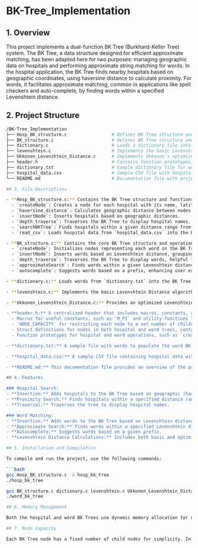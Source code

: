 # BK-Tree_Implementation

## 1. Overview

This project implements a dual-function BK Tree (Burkhard-Keller Tree) system. The BK Tree, a data structure designed for efficient approximate matching, has been adapted here for two purposes: managing geographic data on hospitals and performing approximate string matching for words. In the hospital application, the BK Tree finds nearby hospitals based on geographic coordinates, using haversine distance to calculate proximity. For words, it facilitates approximate matching, common in applications like spell checkers and auto-complete, by finding words within a specified Levenshtein distance.

## 2. Project Structure

```bash
/BK-Tree_Implementation
├── Hosp_BK_structure.c                 # Defines BK Tree structure and functions for hospital proximity search.
├── BK_structure.c                      # Defines BK Tree structure and functions for approximate word matching.
├── dictionary.c                        # Loads a dictionary file into the BK Tree for word matching.
├── levenshtein.c                       # Implements the basic Levenshtein Distance calculation.
├── Ukkonen_Levenshtein_Distance.c      # Implements Ukkonen's optimized Levenshtein algorithm.
├── header.h                            # Contains function prototypes, macros, and struct definitions.
├── dictionary.txt                      # Sample dictionary file for words.
├── hospital_data.csv                   # Sample CSV file with hospital names, latitudes, and longitudes.
└── README.md                           # Documentation file with project details, structure, and usage.

## 3. File Descriptions

- **Hosp_BK_structure.c:** Contains the BK Tree structure and functions for managing hospital data. Key functions include:
  - `createNode`: Creates a node for each hospital with its name, latitude, and longitude.
  - `haversine_distance`: Calculates geographic distance between nodes.
  - `insertNode`: Inserts hospitals based on geographic distances.
  - `depth_traverse`: Traverses the BK Tree to display hospital names.
  - `searchBKTree`: Finds hospitals within a given distance range from specified coordinates.
  - `read_csv`: Loads hospital data from `hospital_data.csv` into the BK Tree.

- **BK_structure.c:** Contains the core BK Tree structure and operations for managing words, including:
  - `createNode`: Initializes nodes representing each word in the BK Tree.
  - `insertNode`: Inserts words based on Levenshtein distance, grouping words by similarity.
  - `depth_traverse`: Traverses the BK Tree to display words, helpful for testing and visualization.
  - `approximateSearch`: Finds words within a given Levenshtein distance of a query, supporting approximate string matching.
  - `autocomplete`: Suggests words based on a prefix, enhancing user experience in applications like auto-complete.

- **dictionary.c:** Loads words from `dictionary.txt` into the BK Tree for word-based approximate matching. It includes helper functions to load words into an array and insert them into the BK Tree.

- **levenshtein.c:** Implements the basic Levenshtein Distance algorithm, calculating the edit distance between words for approximate matching.

- **Ukkonen_Levenshtein_Distance.c:** Provides an optimized Levenshtein Distance calculation using Ukkonen's algorithm, offering faster searches in large dictionaries.

- **header.h:** A centralized header that includes macros, constants, and function prototypes for the entire project. Key elements include:
  - Macros for useful constants, such as `M_PI` and utility functions like `MAX` and `MIN`.
  - `NODE_CAPACITY` for restricting each node to a set number of children.
  - Struct definitions for nodes in both hospital and word trees, containing fields for longitude, latitude, and name (in hospital BK Tree) or word (in the word BK Tree).
  - Function prototypes for hospital and word operations, such as `createNode`, `insertNode`, `haversine_distance`, `lev_dist`, and `UK_lev_dist`, as well as memory management functions to ensure proper resource usage.

- **dictionary.txt:** A sample file with words to populate the word BK Tree, supporting approximate matching tests.

- **hospital_data.csv:** A sample CSV file containing hospital data with names, latitudes, and longitudes, used to build the hospital BK Tree for proximity searches.

- **README.md:** This documentation file provides an overview of the project, including its structure, features, installation instructions, and usage details.

## 4. Features

### Hospital Search:
- **Insertion:** Adds hospitals to the BK Tree based on geographic (haversine) distance.
- **Proximity Search:** Finds hospitals within a specified distance range from a location.
- **Traversal:** Traverses the tree to display hospital names.

### Word Matching:
- **Insertion:** Adds words to the BK Tree based on Levenshtein distance.
- **Approximate Search:** Finds words within a specified Levenshtein distance.
- **Autocomplete:** Suggests words based on a given prefix.
- **Levenshtein Distance Calculations:** Includes both basic and optimized (Ukkonen's) versions.

## 5. Installation and Compilation

To compile and run the project, use the following commands:

```bash
gcc Hosp_BK_structure.c -o hosp_bk_tree
./hosp_bk_tree

gcc BK_structure.c dictionary.c levenshtein.c Ukkonen_Levenshtein_Distance.c -o word_bk_tree
./word_bk_tree

## 6. Memory Management

Both the hospital and word BK Trees use dynamic memory allocation for nodes and child pointers. This approach allows for efficient storage and retrieval in larger datasets. However, ensure that adequate memory is available, especially when working with large files. A memory cleanup function (`free_tree`) is provided to release all allocated memory after execution, which helps prevent memory leaks and keeps the application resource-efficient.

## 7. Node Capacity

Each BK Tree node has a fixed number of child nodes for simplicity. In the word BK Tree, `NODE_CAPACITY` is set to 15, which keeps the tree levels manageable and aids efficient searches. For the hospital BK Tree, each node can hold up to 23 children, leveraging geographic distance partitioning to optimize search and insertion operations. These limits help maintain a balanced and traversable tree structure in both applications.
